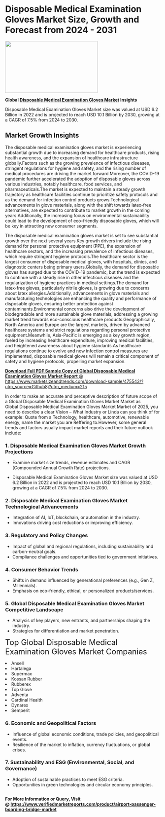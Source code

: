 <H1>Disposable Medical Examination Gloves Market Size, Growth and Forecast from 2024 - 2031</H1><img class="aligncenter size-medium wp-image-584254" src="https://thirdeyenews.in/wp-content/uploads/2024/09/Global-Market-Research-300x168.jpeg" alt="" width="300" height="168" /><p><strong>Global&nbsp;<a href="https://www.marketsizeandtrends.com/download-sample/475543/?utm_source=Github8j?utm_medium=215">Disposable Medical Examination Gloves Market</a> Insights</strong></p><p>Disposable Medical Examination Gloves Market size was valued at USD 6.2 Billion in 2022 and is projected to reach USD 10.1 Billion by 2030, growing at a CAGR of 7.5% from 2024 to 2030.</p><p><h2>Market Growth Insights</h2> <p>The disposable medical examination gloves market is experiencing substantial growth due to increasing demand for healthcare products, rising health awareness, and the expansion of healthcare infrastructure globally.Factors such as the growing prevalence of infectious diseases, stringent regulations for hygiene and safety, and the rising number of medical procedures are driving the market forward.Moreover, the COVID-19 pandemic further accelerated the adoption of disposable gloves across various industries, notably healthcare, food services, and pharmaceuticals.The market is expected to maintain a steady growth trajectory as healthcare facilities continue to prioritize safety protocols and as the demand for infection control products grows.Technological advancements in glove materials, along with the shift towards latex-free alternatives, are expected to contribute to market growth in the coming years.Additionally, the increasing focus on environmental sustainability could lead to the development of eco-friendly disposable gloves, which will be key in attracting new consumer segments.</p> <p><a href="#"></a></p> <p>The disposable medical examination gloves market is set to see substantial growth over the next several years.Key growth drivers include the rising demand for personal protective equipment (PPE), the expansion of healthcare sectors, and the increasing prevalence of infectious diseases, which require stringent hygiene protocols.The healthcare sector is the largest consumer of disposable medical gloves, with hospitals, clinics, and diagnostic centers being primary users.Globally, the demand for disposable gloves has surged due to the COVID-19 pandemic, but the trend is expected to continue with a steady rise in other infectious diseases and the regularization of hygiene practices in medical settings.The demand for latex-free gloves, particularly nitrile gloves, is growing due to concerns about latex allergies.Additionally, advancements in glove materials and manufacturing technologies are enhancing the quality and performance of disposable gloves, ensuring better protection against contaminants.Environmental concerns also drive the development of biodegradable and more sustainable glove materials, addressing a growing market trend towards eco-conscious healthcare products.Geographically, North America and Europe are the largest markets, driven by advanced healthcare systems and strict regulations regarding personal protective equipment.Meanwhile, Asia-Pacific is emerging as a key growth region, fueled by increasing healthcare expenditure, improving medical facilities, and heightened awareness about hygiene standards.As healthcare regulations continue to evolve and new infection control measures are implemented, disposable medical gloves will remain a critical component of safety and hygiene protocols, propelling market expansion.<p><a href="#"></p><p><span class=""><strong>Download Full PDF Sample Copy of Global Disposable Medical Examination Gloves Market Report</strong> @ <a href="https://www.marketsizeandtrends.com/download-sample/475543/?utm_source=Github8j?utm_medium=215" target="_blank">https://www.marketsizeandtrends.com/download-sample/475543/?utm_source=Github8j?utm_medium=215</a></span></p><p>In order to make an accurate and perceptive description of future scope of a Global&nbsp;Disposable Medical Examination Gloves Market Market as Global&nbsp;Disposable Medical Examination Gloves Market Market of 2025, you need to describe a clear Vision &ndash; What Industry or Linda can you think of for example: Quote from a Technology, healthcare, automotive, renewable energy, name the market you are Reffering to.However, some general trends and factors usually impact market reports and their future outlook include:</p><h3>1.&nbsp;<strong>Disposable Medical Examination Gloves Market Growth Projections</strong></h3><ul><li>Examine market size trends, revenue estimates and CAGR (Compounded Annual Growth Rate) projections.</li><li><p>Disposable Medical Examination Gloves Market size was valued at USD 6.2 Billion in 2022 and is projected to reach USD 10.1 Billion by 2030, growing at a CAGR of 7.5% from 2024 to 2030.</p></li></ul><h3>2.&nbsp;<strong>Disposable Medical Examination Gloves Market Technological Advancements</strong></h3><ul><li>Integration of AI, IoT, blockchain, or automation in the industry.</li><li>Innovations driving cost reductions or improving efficiency.</li></ul><h3>3.&nbsp;<strong>Regulatory and Policy Changes</strong></h3><ul><li>Impact of global and regional regulations, including sustainability and carbon-neutral goals.</li><li>Compliance challenges and opportunities tied to government initiatives.</li></ul><h3>4.&nbsp;<strong>Consumer Behavior Trends</strong></h3><ul><li>Shifts in demand influenced by generational preferences (e.g., Gen Z, Millennials).</li><li>Emphasis on eco-friendly, ethical, or personalized products/services.</li></ul><h3>5.&nbsp;<strong>Global Disposable Medical Examination Gloves Market Competitive Landscape</strong></h3><ul><li>Analysis of key players, new entrants, and partnerships shaping the industry.</li><li>Strategies for differentiation and market penetration.</li></ul><p data-pm-slice="1 1 []"><span style="color: inherit; font-family: inherit; font-size: 25px;">Top Global Disposable Medical Examination Gloves Market Companies</span></p><div class="" data-test-id=""><p><li>Ansell</li><li> Hartalega</li><li> Supermax</li><li> Kossan Rubber</li><li> Rubberex</li><li> Top Glove</li><li> Adventa</li><li> Cardinal Health</li><li> Dynarex</li><li> Semperit</li></p></div><h3>6.&nbsp;<strong>Economic and Geopolitical Factors</strong></h3><ul><li>Influence of global economic conditions, trade policies, and geopolitical events.</li><li>Resilience of the market to inflation, currency fluctuations, or global crises.</li></ul><h3>7.&nbsp;<strong>Sustainability and ESG (Environmental, Social, and Governance)</strong></h3><ul><li>Adoption of sustainable practices to meet ESG criteria.</li><li>Opportunities in green technologies and circular economy principles.</li></ul><h2><strong style="font-size: 14px;">For More Information or Query, Visit @&nbsp;</strong><a style="background-color: #ffffff; font-size: 14px;" href="https://www.marketsizeandtrends.com/report/disposable-medical-examination-gloves-market/" target="_blank">https://www.verifiedmarketreports.com/product/airport-passenger-boarding-bridge-market</a></h2>